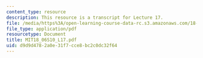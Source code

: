```yaml
---
content_type: resource
description: This resource is a transcript for Lecture 17.
file: /media/https%3A/open-learning-course-data-rc.s3.amazonaws.com/18-06-linear-algebra-spring-2010/d9d9d4782a0e31f7cce8bc2c0dc32f64_MIT18_06S10_L17.pdf
file_type: application/pdf
resourcetype: Document
title: MIT18_06S10_L17.pdf
uid: d9d9d478-2a0e-31f7-cce8-bc2c0dc32f64
---
```

